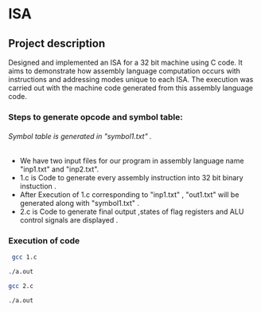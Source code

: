 # ISA

## Project description
Designed and implemented an ISA for a 32 bit machine using C code. It aims to demonstrate how assembly language computation occurs with instructions and addressing modes unique to each ISA. The execution was carried out with the machine code generated from this assembly language code. 

### Steps to generate opcode and symbol table:
###### Symbol table is generated in "symbol1.txt" . 
*   We have two input files for our program in assembly language name "inp1.txt" and "inp2.txt".
*   1.c is Code to generate every assembly instruction into 32 bit binary instuction .
*   After Execution of 1.c corresponding to "inp1.txt" , "out1.txt" will be generated along with "symbol1.txt" .
*   2.c is Code to generate final output ,states of flag registers and ALU control signals are displayed .

### Execution of code
```bash
 gcc 1.c
 ```
 ```bash
 ./a.out
 ```
 ```bash
 gcc 2.c
 ```
 ```bash
 ./a.out
 ```
